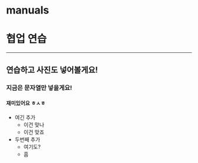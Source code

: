 # manuals
# 협업 연습
---
## 연습하고 사진도 넣어볼게요!

### 지금은 문자열만 넣을게요!

#### 재미있어요 ㅎㅅㅎ

- 여긴 추가
   - 이건 맞나
   - 이건 맞죠
- 두번째 추가
  - 여기도?
  - 흠
